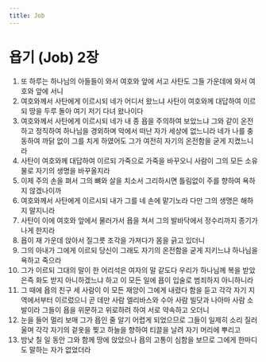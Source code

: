 ```yaml
---
title: Job
---
```


# 욥기 (Job) 2장
1. 또 하루는 하나님의 아들들이 와서 여호와 앞에 서고 사탄도 그들 가운데에 와서 여호와 앞에 서니
1. 여호와께서 사탄에게 이르시되 네가 어디서 왔느냐 사탄이 여호와께 대답하여 이르되 땅을 두루 돌아 여기 저기 다녀 왔나이다
1. 여호와께서 사탄에게 이르시되 네가 내 종 욥을 주의하여 보았느냐 그와 같이 온전하고 정직하여 하나님을 경외하며 악에서 떠난 자가 세상에 없느니라 네가 나를 충동하여 까닭 없이 그를 치게 하였어도 그가 여전히 자기의 온전함을 굳게 지켰느니라
1. 사탄이 여호와께 대답하여 이르되 가죽으로 가죽을 바꾸오니 사람이 그의 모든 소유물로 자기의 생명을 바꾸올지라
1. 이제 주의 손을 펴서 그의 뼈와 살을 치소서 그리하시면 틀림없이 주를 향하여 욕하지 않겠나이까
1. 여호와께서 사탄에게 이르시되 내가 그를 네 손에 맡기노라 다만 그의 생명은 해하지 말지니라
1. 사탄이 이에 여호와 앞에서 물러가서 욥을 쳐서 그의 발바닥에서 정수리까지 종기가 나게 한지라
1. 욥이 재 가운데 앉아서 질그릇 조각을 가져다가 몸을 긁고 있더니
1. 그의 아내가 그에게 이르되 당신이 그래도 자기의 온전함을 굳게 지키느냐 하나님을 욕하고 죽으라
1. 그가 이르되 그대의 말이 한 어리석은 여자의 말 같도다 우리가 하나님께 복을 받았은즉 화도 받지 아니하겠느냐 하고 이 모든 일에 욥이 입술로 범죄하지 아니하니라
1. 그 때에 욥의 친구 세 사람이 이 모든 재앙이 그에게 내렸다 함을 듣고 각각 자기 지역에서부터 이르렀으니 곧 데만 사람 엘리바스와 수아 사람 빌닷과 나아마 사람 소발이라 그들이 욥을 위문하고 위로하려 하여 서로 약속하고 오더니
1. 눈을 들어 멀리 보매 그가 욥인 줄 알기 어렵게 되었으므로 그들이 일제히 소리 질러 울며 각각 자기의 겉옷을 찢고 하늘을 향하여 티끌을 날려 자기 머리에 뿌리고
1. 밤낮 칠 일 동안 그와 함께 땅에 앉았으나 욥의 고통이 심함을 보므로 그에게 한마디도 말하는 자가 없었더라
